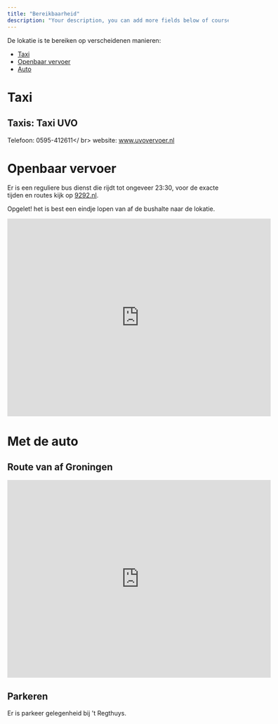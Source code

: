 ```yaml
---
title: "Bereikbaarheid"
description: "Your description, you can add more fields below of course..."
---
```


De lokatie is te bereiken op verscheidenen manieren:

- <a href="#taxi" >Taxi</a>
- <a href="#ov" >Openbaar vervoer</a>
- <a href="#drive" >Auto</a>

<h1 id="taxi">Taxi</h1>
<h2>Taxis: Taxi UVO</h2>

Telefoon: 0595-412611</ br>
website: <a href="https://www.uvovervoer.nl/">www.uvovervoer.nl</a>

<h1 id="ov">Openbaar vervoer</h1>

Er is een reguliere bus dienst die rijdt tot ongeveer 23:30, voor de exacte tijden en routes kijk op <a href=https://9292.nl>9292.nl</a>.

Opgelet! het is best een eindje lopen van af de bushalte naar de lokatie.

<iframe src="https://www.google.com/maps/embed?pb=!1m28!1m12!1m3!1d152718.33649663048!2d6.511748221337541!3d53.26760588584851!2m3!1f0!2f0!3f0!3m2!1i1024!2i768!4f13.1!4m13!3e3!4m5!1s0x47c83286b462cca7%3A0xcb4b5086f9a6c8dc!2sGroningen!3m2!1d53.2193835!2d6.5665017!4m5!1s0x47c9d64df39029cd%3A0xe52d2968ae386f57!2sRestaurant%20&#39;t%20Regthuys%2C%20Fromaweg%201%2C%209917%20PK%20Wirdum!3m2!1d53.323328499999995!2d6.7858095!5e0!3m2!1sen!2snl!4v1673181763341!5m2!1sen!2snl" width="600" height="450" style="border:0;" allowfullscreen="" loading="lazy" referrerpolicy="no-referrer-when-downgrade"></iframe>

<h1 id="drive">Met de auto</h1>

<h2>Route van af Groningen</h2>

<iframe src="https://www.google.com/maps/embed?pb=!1m28!1m12!1m3!1d152688.42126962953!2d6.508815074251473!3d53.27598095548919!2m3!1f0!2f0!3f0!3m2!1i1024!2i768!4f13.1!4m13!3e0!4m5!1s0x47c83286b462cca7%3A0xcb4b5086f9a6c8dc!2sGroningen!3m2!1d53.2193835!2d6.5665017!4m5!1s0x47c9d64df39029cd%3A0xe52d2968ae386f57!2sRestaurant%20&#39;t%20Regthuys%2C%20Fromaweg%201%2C%209917%20PK%20Wirdum!3m2!1d53.323328499999995!2d6.7858095!5e0!3m2!1sen!2snl!4v1673181712528!5m2!1sen!2snl" width="600" height="450" style="border:0;" allowfullscreen="" loading="lazy" referrerpolicy="no-referrer-when-downgrade"></iframe>

<h2>Parkeren</h2>

Er is parkeer gelegenheid bij 't Regthuys.

